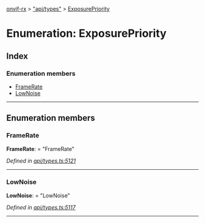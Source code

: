 [onvif-rx](../README.md) > ["api/types"](../modules/_api_types_.md) > [ExposurePriority](../enums/_api_types_.exposurepriority.md)

# Enumeration: ExposurePriority

## Index

### Enumeration members

* [FrameRate](_api_types_.exposurepriority.md#framerate)
* [LowNoise](_api_types_.exposurepriority.md#lownoise)

---

## Enumeration members

<a id="framerate"></a>

###  FrameRate

**FrameRate**:  = "FrameRate"

*Defined in [api/types.ts:5121](https://github.com/patrickmichalina/onvif-rx/blob/3ab1739/src/api/types.ts#L5121)*

___
<a id="lownoise"></a>

###  LowNoise

**LowNoise**:  = "LowNoise"

*Defined in [api/types.ts:5117](https://github.com/patrickmichalina/onvif-rx/blob/3ab1739/src/api/types.ts#L5117)*

___

